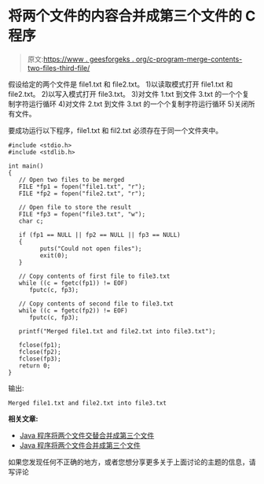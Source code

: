 # 将两个文件的内容合并成第三个文件的 C 程序

> 原文:[https://www . geesforgeks . org/c-program-merge-contents-two-files-third-file/](https://www.geeksforgeeks.org/c-program-merge-contents-two-files-third-file/)

假设给定的两个文件是 file1.txt 和 file2.txt。
1)以读取模式打开 file1.txt 和 file2.txt。
2)以写入模式打开 file3.txt。
3)对文件 1.txt 到文件 3.txt 的一个个复制字符运行循环
4)对文件 2.txt 到文件 3.txt 的一个个复制字符运行循环
5)关闭所有文件。

要成功运行以下程序，file1.txt 和 fil2.txt 必须存在于同一个文件夹中。

```
#include <stdio.h>
#include <stdlib.h>

int main()
{
   // Open two files to be merged
   FILE *fp1 = fopen("file1.txt", "r");
   FILE *fp2 = fopen("file2.txt", "r");

   // Open file to store the result
   FILE *fp3 = fopen("file3.txt", "w");
   char c;

   if (fp1 == NULL || fp2 == NULL || fp3 == NULL)
   {
         puts("Could not open files");
         exit(0);
   }

   // Copy contents of first file to file3.txt
   while ((c = fgetc(fp1)) != EOF)
      fputc(c, fp3);

   // Copy contents of second file to file3.txt
   while ((c = fgetc(fp2)) != EOF)
      fputc(c, fp3);

   printf("Merged file1.txt and file2.txt into file3.txt");

   fclose(fp1);
   fclose(fp2);
   fclose(fp3);
   return 0;
}
```

输出:

```
Merged file1.txt and file2.txt into file3.txt
```

**相关文章:**

*   [Java 程序将两个文件交替合并成第三个文件](https://www.geeksforgeeks.org/java-program-merge-two-files-alternatively-third-file/)
*   [Java 程序将两个文件合并成第三个文件](https://www.geeksforgeeks.org/java-program-merge-two-files-third-file/)

如果您发现任何不正确的地方，或者您想分享更多关于上面讨论的主题的信息，请写评论